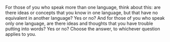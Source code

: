 For those of you who speak more
than one language, think about this:
are there ideas or concepts
that you know in one language,
but that have no equivalent
in another language? Yes or no?
And for those of you
who speak only one language,
are there ideas and thoughts that you have
trouble putting into words? Yes or no?
Choose the answer,
to whichever question applies to you.

